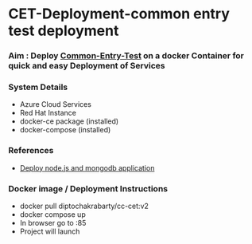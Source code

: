 # CET-Deployment-common entry test deployment

### Aim : Deploy [Common-Entry-Test](https://github.com/CodeChefVIT/common-entry-test) on a docker Container for quick and easy Deployment of Services

### System Details
- Azure Cloud Services
- Red Hat Instance
- docker-ce package (installed)
- docker-compose (installed)

### References 
- [Deploy node.js and mongodb application](https://medium.com/statuscode/dockerising-a-node-js-and-mongodb-app-d22047e2806f)

### Docker image / Deployment Instructions
- docker pull diptochakrabarty/cc-cet:v2
- docker compose up
- In browser go to <your ip address>:85  
- Project will launch 
